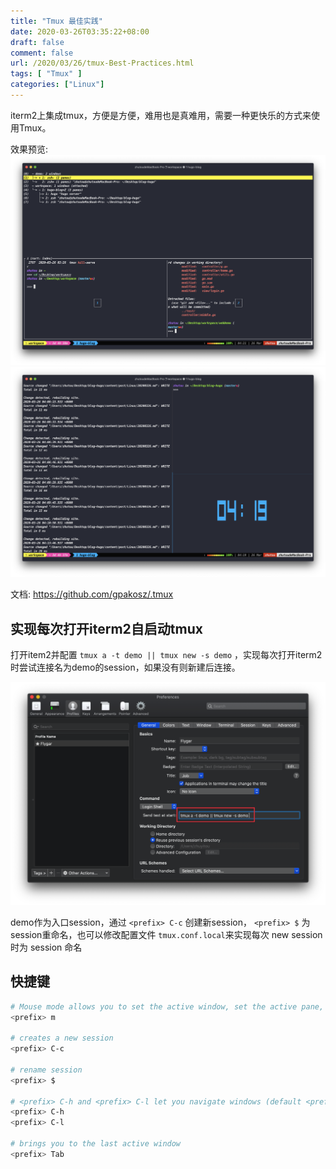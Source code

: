 ```yaml
---
title: "Tmux 最佳实践"
date: 2020-03-26T03:35:22+08:00
draft: false
comment: false
url: /2020/03/26/tmux-Best-Practices.html
tags: [ "Tmux" ]
categories: ["Linux"]
---
```


iterm2上集成tmux，方便是方便，难用也是真难用，需要一种更快乐的方式来使用Tmux。

效果预览:
![2020-3-26-4-21-45.png](https://raw.githubusercontent.com/Flygar/blogPics/dev/img/2020-3-26-4-21-45.png)
![2020-3-26-4-19-38.png](https://raw.githubusercontent.com/Flygar/blogPics/dev/img/2020-3-26-4-19-38.png)
<!--more-->

文档: https://github.com/gpakosz/.tmux 

## 实现每次打开iterm2自启动tmux
打开item2并配置 `tmux a -t demo || tmux new -s demo` ，实现每次打开iterm2时尝试连接名为demo的session，如果没有则新建后连接。

![2020-3-26-3-41-29.png](https://raw.githubusercontent.com/Flygar/blogPics/dev/img/2020-3-26-3-41-29.png)

demo作为入口session，通过 `<prefix> C-c` 创建新session， `<prefix> $` 为session重命名，也可以修改配置文件 `tmux.conf.local`来实现每次 new session 时为 session 命名


## 快捷键
```sh
# Mouse mode allows you to set the active window, set the active pane, resize panes and automatically switches to copy-mode to select text
<prefix> m

# creates a new session
<prefix> C-c 

# rename session
<prefix> $

# <prefix> C-h and <prefix> C-l let you navigate windows (default <prefix> n and <prefix> p are unbound)
<prefix> C-h
<prefix> C-l

# brings you to the last active window
<prefix> Tab 
```
